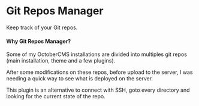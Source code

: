 # Git Repos Manager

Keep track of your Git repos.



#### Why Git Repos Manager?
Some of my OctoberCMS installations are divided into multiples git repos (main installation, theme and a few plugins).

After some modifications on these repos, before upload to the server, I was needing a quick way to see what is deployed on the server.

This plugin is an alternative to connect with SSH, goto every directory and looking for the current state of the repo.
